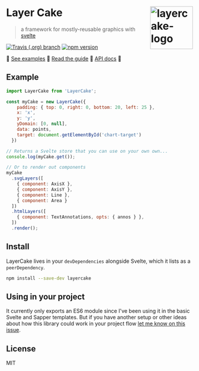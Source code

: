 Layer Cake  [<img src="https://github.com/mhkeller/layercake-examples/raw/master/static/layercake-logo-500x400.png" width="115" align="right" alt="layercake-logo">](https://mhkeller.github.io/layercake)
===

> a framework for mostly-reusable graphics with [svelte](https://github.com/sveltejs/svelte)

[![Travis (.org) branch](https://img.shields.io/travis/mhkeller/layercake/master.svg?style=flat-square)](https://travis-ci.org/mhkeller/layercake) [![npm version](https://img.shields.io/npm/v/layercake.svg?style=flat-square)](https://npmjs.org/package/layercake)

 🍰 [See examples](https://layercake.graphics)
 🍰 [Read the guide](https://layercake.graphics/guide)
 🍰 [API docs](https://layercake.graphics/guide#store-api)
 🍰

## Example

```js
import LayerCake from 'LayerCake';

const myCake = new LayerCake({
    padding: { top: 0, right: 0, bottom: 20, left: 25 },
    x: 'x',
    y: 'y',
    yDomain: [0, null],
    data: points,
    target: document.getElementById('chart-target')
  })

// Returns a Svelte store that you can use on your own own...
console.log(myCake.get());

// Or to render out components
myCake
  .svgLayers([
    { component: AxisX },
    { component: AxisY },
    { component: Line },
    { component: Area }
  ])
  .htmlLayers([
    { component: TextAnnotations, opts: { annos } },
  ])
  .render();
```

## Install

LayerCake lives in your `devDependencies` alongside Svelte, which it lists as a `peerDependency`.

```sh
npm install --save-dev layercake
```

## Using in your project

It currently only exports an ES6 module since I've been using it in the basic Svelte and Sapper templates. But if you have another setup or other ideas about how this library could work in your project flow [let me know on this issue](https://github.com/mhkeller/layercake/issues/6).

## License

MIT
